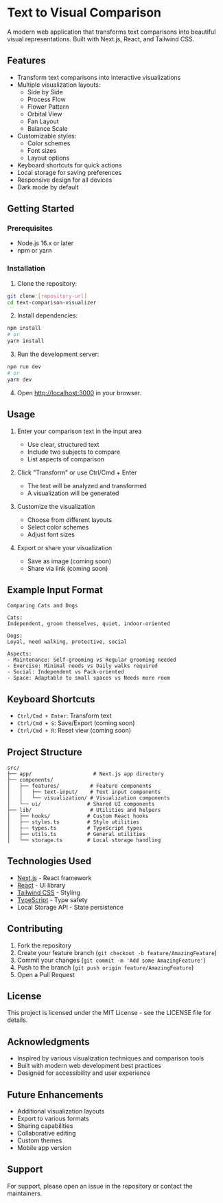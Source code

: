 # Text to Visual Comparison

A modern web application that transforms text comparisons into beautiful visual representations. Built with Next.js, React, and Tailwind CSS.

## Features

- Transform text comparisons into interactive visualizations
- Multiple visualization layouts:
  - Side by Side
  - Process Flow
  - Flower Pattern
  - Orbital View
  - Fan Layout
  - Balance Scale
- Customizable styles:
  - Color schemes
  - Font sizes
  - Layout options
- Keyboard shortcuts for quick actions
- Local storage for saving preferences
- Responsive design for all devices
- Dark mode by default

## Getting Started

### Prerequisites

- Node.js 16.x or later
- npm or yarn

### Installation

1. Clone the repository:

```bash
git clone [repository-url]
cd text-comparison-visualizer
```

2. Install dependencies:

```bash
npm install
# or
yarn install
```

3. Run the development server:

```bash
npm run dev
# or
yarn dev
```

4. Open [http://localhost:3000](http://localhost:3000) in your browser.

## Usage

1. Enter your comparison text in the input area

   - Use clear, structured text
   - Include two subjects to compare
   - List aspects of comparison

2. Click "Transform" or use Ctrl/Cmd + Enter

   - The text will be analyzed and transformed
   - A visualization will be generated

3. Customize the visualization

   - Choose from different layouts
   - Select color schemes
   - Adjust font sizes

4. Export or share your visualization
   - Save as image (coming soon)
   - Share via link (coming soon)

## Example Input Format

```text
Comparing Cats and Dogs

Cats:
Independent, groom themselves, quiet, indoor-oriented

Dogs:
Loyal, need walking, protective, social

Aspects:
- Maintenance: Self-grooming vs Regular grooming needed
- Exercise: Minimal needs vs Daily walks required
- Social: Independent vs Pack-oriented
- Space: Adaptable to small spaces vs Needs more room
```

## Keyboard Shortcuts

- `Ctrl/Cmd + Enter`: Transform text
- `Ctrl/Cmd + S`: Save/Export (coming soon)
- `Ctrl/Cmd + R`: Reset view (coming soon)

## Project Structure

```
src/
├── app/                    # Next.js app directory
├── components/
│   ├── features/          # Feature components
│   │   ├── text-input/    # Text input components
│   │   └── visualization/ # Visualization components
│   └── ui/               # Shared UI components
├── lib/                   # Utilities and helpers
│   ├── hooks/            # Custom React hooks
│   ├── styles.ts         # Style utilities
│   ├── types.ts          # TypeScript types
│   ├── utils.ts          # General utilities
│   └── storage.ts        # Local storage handling
```

## Technologies Used

- [Next.js](https://nextjs.org/) - React framework
- [React](https://reactjs.org/) - UI library
- [Tailwind CSS](https://tailwindcss.com/) - Styling
- [TypeScript](https://www.typescriptlang.org/) - Type safety
- Local Storage API - State persistence

## Contributing

1. Fork the repository
2. Create your feature branch (`git checkout -b feature/AmazingFeature`)
3. Commit your changes (`git commit -m 'Add some AmazingFeature'`)
4. Push to the branch (`git push origin feature/AmazingFeature`)
5. Open a Pull Request

## License

This project is licensed under the MIT License - see the LICENSE file for details.

## Acknowledgments

- Inspired by various visualization techniques and comparison tools
- Built with modern web development best practices
- Designed for accessibility and user experience

## Future Enhancements

- Additional visualization layouts
- Export to various formats
- Sharing capabilities
- Collaborative editing
- Custom themes
- Mobile app version

## Support

For support, please open an issue in the repository or contact the maintainers.
